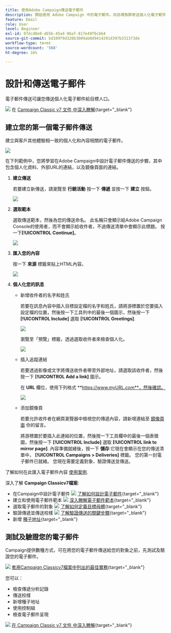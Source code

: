 ```yaml
---
title: 使用Adobe Campaign傳送電子郵件
description: 開始使用 Adobe Campaign 中的電子郵件。向目標族群寄送個人化電子郵件。
feature: Email
role: User
level: Beginner
exl-id: 97dcd0e0-db5b-45a4-96af-817e49f6cb64
source-git-commit: bd109f9d320b3009ab0d9414291d397b331373de
workflow-type: tm+mt
source-wordcount: '568'
ht-degree: 16%

---
```


# 設計和傳送電子郵件

電子郵件傳送可讓您傳送個人化電子郵件給目標人口。

![](../assets/do-not-localize/book.png) 在 [Campaign Classic v7 文件 中深入瞭解](https://experienceleague.adobe.com/docs/campaign-classic/using/sending-messages/sending-emails/about-email-channel.html){target="_blank"}

## 建立您的第一個電子郵件傳送

建立與客戶其他體驗相一致的個人化和內容相關的電子郵件。

![](assets/new-email-content.png)


在下列範例中，您將學習在Adobe Campaign中設計電子郵件傳送的步驟，其中包含個人化資料、外部URL的連結，以及鏡像頁面的連結。

1. **建立傳送**

   若要建立新傳送，請瀏覽至 **行銷活動** 按一下 **傳遞** 並按一下 **建立** 按鈕。

   ![](assets/delivery_step_1.png)

1. **選取範本**

   選取傳送範本，然後為您的傳送命名。 此名稱只會顯示給Adobe Campaign Console的使用者，而不會顯示給收件者，不過傳送清單中會顯示此標題。 按一下&#x200B;**[!UICONTROL Continue]**。

   ![](assets/dce_delivery_model.png)

1. **匯入您的內容**

   按一下 **來源** 標籤來貼上HTML內容。

   ![](assets/paste-content.png)


1. **個人化您的訊息**


   * 新增收件者的名字和姓氏

      若要在訊息內容中插入目標設定檔的名字和姓氏，請將游標置於您要插入設定檔的位置，然後按一下工具列中的最後一個圖示，然後按一下 **[!UICONTROL Include]** 選取 **[!UICONTROL Greetings]**.

      ![](assets/include-greetings.png)

      瀏覽至「預覽」標籤，透過選取收件者來檢查個人化。

      ![](assets/perso-check.png)

   * 插入追蹤連結

      若要透過影像或文字將傳送收件者帶至外部地址，請選取該收件者，然後按一下 **[!UICONTROL Add a link]** 圖示。

      在 **URL** 欄位，使用下列格式 **https://www.myURL.com**，然後確認。

      ![](assets/add-a-link.png)

   * 添加鏡像頁

      若要允許收件者在網頁瀏覽器中檢視您的傳遞內容，請新增連結至 [鏡像頁面](../send/mirror-page.md) 你的留言。

      將游標置於要插入此連結的位置，然後按一下工具欄中的最後一個表徵圖，然後按一下 **[!UICONTROL Include]** 選取 **[!UICONTROL link to mirror page]**.
   內容準備就緒後，按一下 **儲存**:它現在會顯示在您的傳送清單中， **[!UICONTROL Campaigns > Deliveries]** 標籤。 您的第一封電子郵件已就緒。 您現在需要定義對象、驗證傳送並傳送。


了解如何在此匯入電子郵件內容 [使用案例](https://experienceleague.adobe.com/docs/campaign/automation/workflows/use-cases/deliveries/load-delivery-content.html).

深入了解 **Campaign Classicv7檔案**:

* 在Campaign中設計電子郵件
   ![](../assets/do-not-localize/book.png) [了解如何設計電子郵件](https://experienceleague.adobe.com/docs/campaign-classic/using/sending-messages/sending-emails/defining-the-email-content.html?lang=zh-Hant){target="_blank"}
* 建立和使用電子郵件範本
   ![](../assets/do-not-localize/book.png) [深入瞭解電子郵件範本](https://experienceleague.adobe.com/docs/campaign-classic/using/sending-messages/using-delivery-templates/about-templates.html?lang=zh-Hant){target="_blank"}
* 選取電子郵件的對象
   ![](../assets/do-not-localize/book.png) [了解如何定義目標母體](https://experienceleague.adobe.com/docs/campaign-classic/using/sending-messages/key-steps-when-creating-a-delivery/steps-defining-the-target-population.html){target="_blank"}
* 驗證傳遞並傳送校樣
   ![](../assets/do-not-localize/book.png) [了解驗證傳送的關鍵步驟](https://experienceleague.adobe.com/docs/campaign-classic/using/sending-messages/key-steps-when-creating-a-delivery/steps-validating-the-delivery.html?lang=zh-Hant){target="_blank"}
* 新增 [種子地址](https://experienceleague.adobe.com/docs/campaign-classic/using/sending-messages/using-seed-addresses/about-seed-addresses.html){target="_blank"}

## 測試及驗證您的電子郵件

Campaign提供數種方式，可在將您的電子郵件傳送給您的對象之前，先測試及驗證您的電子郵件。

![](../assets/do-not-localize/book.png) [套用Campaign Classicv7檔案中列出的最佳實務](https://experienceleague.adobe.com/docs/campaign-classic/using/sending-messages/key-steps-when-creating-a-delivery/delivery-bestpractices/check-before-sending.html){target="_blank"}

您可以：

* 檢查傳遞分析記錄
* 傳送校樣
* 新增種子地址
* 使用控制組
* 檢查電子郵件呈現

![](../assets/do-not-localize/book.png) [在 Campaign Classic v7 文件 中深入瞭解](https://experienceleague.adobe.com/docs/campaign-classic/using/sending-messages/key-steps-when-creating-a-delivery/steps-validating-the-delivery.html?lang=zh-Hant){target="_blank"}
